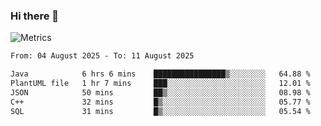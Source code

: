 ### Hi there 👋

![Metrics](https://github.com/radoapx/radoapx/blob/main/github-metrics.svg)

<!--START_SECTION:waka-->

```txt
From: 04 August 2025 - To: 11 August 2025

Java            6 hrs 6 mins    ████████████████▒░░░░░░░░   64.88 %
PlantUML file   1 hr 7 mins     ███░░░░░░░░░░░░░░░░░░░░░░   12.01 %
JSON            50 mins         ██▒░░░░░░░░░░░░░░░░░░░░░░   08.98 %
C++             32 mins         █▒░░░░░░░░░░░░░░░░░░░░░░░   05.77 %
SQL             31 mins         █▒░░░░░░░░░░░░░░░░░░░░░░░   05.54 %
```

<!--END_SECTION:waka-->

<!--
**radoapx/radoapx** is a ✨ _special_ ✨ repository because its `README.md` (this file) appears on your GitHub profile.

Here are some ideas to get you started:

- 🔭 I’m currently working on ...
- 🌱 I’m currently learning ...
- 👯 I’m looking to collaborate on ...
- 🤔 I’m looking for help with ...
- 💬 Ask me about ...
- 📫 How to reach me: ...
- 😄 Pronouns: ...
- ⚡ Fun fact: ...
-->
